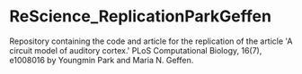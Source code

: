# ReScience_ReplicationParkGeffen

Repository containing the code and article for the replication of the article 'A circuit model of auditory cortex.' PLoS Computational Biology, 16(7), e1008016 by Youngmin Park and Maria N. Geffen.
